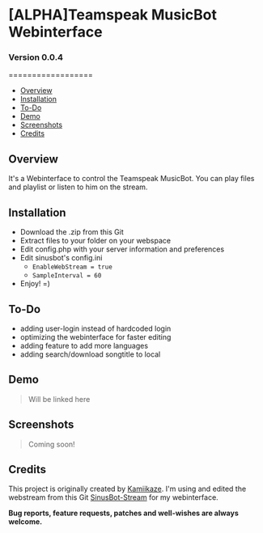 # [ALPHA]Teamspeak MusicBot Webinterface
### Version 0.0.4
==================

- [Overview](#overview)
- [Installation](#installation)
- [To-Do](#To-Do)
- [Demo](#Demo)
- [Screenshots](#screenshots)
- [Credits](#credits)

## Overview ##

It's a Webinterface to control the Teamspeak MusicBot. You can play files and playlist or listen to him on the stream.


## Installation ##

- Download the .zip from this Git
- Extract files to your folder on your webspace
- Edit config.php with your server information and preferences
- Edit sinusbot's config.ini
	- ```EnableWebStream = true```
	- ```SampleInterval = 60```
- Enjoy! =)


## To-Do ##

- adding user-login instead of hardcoded login
- optimizing the webinterface for faster editing
- adding feature to add more languages
- adding search/download songtitle to local


## Demo ##

> Will be linked here


## Screenshots ##

> Coming soon!


## Credits ##

This project is originally created by [Kamiikaze](https://github.com/Kamiikaze).
I'm using and edited the webstream from this Git [SinusBot-Stream](https://github.com/Zahzi/SinusBot-Stream) for my webinterface.























**Bug reports, feature requests, patches and well-wishes are always welcome.**